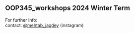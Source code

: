 ## OOP345_workshops 2024 Winter Term

For further info: <br>
contact: [@mehtab_jagdey](https://www.instagram.com/mehtab_jagdey) (instagram)

